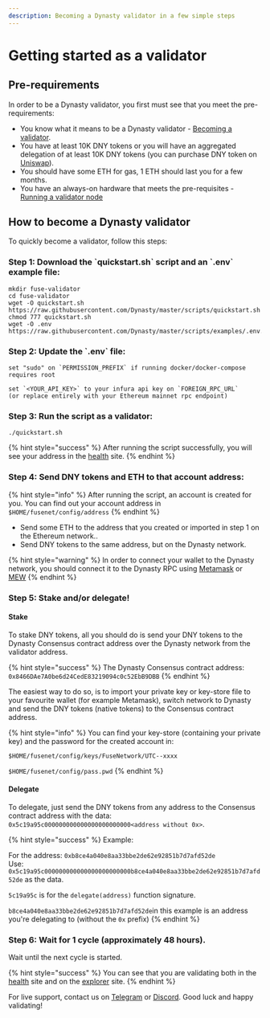 ```yaml
---
description: Becoming a Dynasty validator in a few simple steps
---
```


# Getting started as a validator

## Pre-requirements

In order to be a Dynasty validator, you first must see that you meet the pre-requirements:

* You know what it means to be a Dynasty validator - [Becoming a validator](how-to-become-a-validator.md#what-it-means-to-be-a-validator).
* You have at least 10K DNY tokens or you will have an aggregated delegation of at least 10K DNY tokens \(you can purchase DNY token on [Uniswap](https://uniswap.exchange/swap/0x970b9bb2c0444f5e81e9d0efb84c8ccdcdcaf84d)\).
* You should have some ETH for gas, 1 ETH should last you for a few months.
* You have an always-on hardware that meets the pre-requisites - [Running a validator node](run-your-own-validator.md#pre-requisites)

## How to become a Dynasty validator

To quickly become a validator, follow this steps:

### Step 1: Download the \`quickstart.sh\` script and an \`.env\` example file:

```text
mkdir fuse-validator
cd fuse-validator
wget -O quickstart.sh https://raw.githubusercontent.com/Dynasty/master/scripts/quickstart.sh
chmod 777 quickstart.sh
wget -O .env https://raw.githubusercontent.com/Dynasty/master/scripts/examples/.env.validator.example
```

### Step 2: Update the \`.env\` file:

```text
set "sudo" on `PERMISSION_PREFIX` if running docker/docker-compose requires root

set `<YOUR_API_KEY>` to your infura api key on `FOREIGN_RPC_URL`
(or replace entirely with your Ethereum mainnet rpc endpoint)
```

### Step 3: Run the script as a validator:

```text
./quickstart.sh
```

{% hint style="success" %}
After running the script successfully, you will see your address in the [health](https://status.dynastycoin.io/) site.
{% endhint %}

### Step 4: **Send DNY tokens and ETH to that account address:**

{% hint style="info" %}
After running the script, an account is created for you. You can find out your account address in `$HOME/fusenet/config/address`
{% endhint %}

* Send some ETH to the address that you created or imported in step 1 on the Ethereum network..
* Send DNY tokens to the same address, but on the Dynasty network.

{% hint style="warning" %}
In order to connect your wallet to the Dynasty network, you should connect it to the Dynasty RPC using [Metamask](../../how-to-add-fuse-to-your-metamask.md) or [MEW](../../how-to-add-fuse-network-to-mew.md)
{% endhint %}

### Step 5: Stake and/or delegate!

#### Stake

To stake DNY tokens, all you should do is send your DNY tokens to the Dynasty Consensus contract address over the Dynasty network from the validator address.

{% hint style="success" %}
The Dynasty Consensus contract address: `0x8466DAe7A0be6d24CedE83219094c0c52EbB9DBB`
{% endhint %}

The easiest way to do so, is to import your private key or key-store file to your favourite wallet \(for example Metamask\), switch network to Dynasty and send the DNY tokens \(native tokens\) to the Consensus contract address.

{% hint style="info" %}
You can find your key-store \(containing your private key\) and the password for the created account in:

`$HOME/fusenet/config/keys/FuseNetwork/UTC--xxxx`

`$HOME/fusenet/config/pass.pwd`
{% endhint %}

#### Delegate

To delegate, just send the DNY tokens from any address to the Consensus contract address with the data: `0x5c19a95c000000000000000000000000<address without 0x>`.

{% hint style="success" %}
Example:

For the address: `0xb8ce4a040e8aa33bbe2de62e92851b7d7afd52de`  
Use: `0x5c19a95c000000000000000000000000b8ce4a040e8aa33bbe2de62e92851b7d7afd52de` as the data.

`5c19a95c` is for the `delegate(address)` function signature.

`b8ce4a040e8aa33bbe2de62e92851b7d7afd52de`in this example is an address you're delegating to \(without the `0x` prefix\)
{% endhint %}

### Step 6: Wait for 1 cycle \(approximately 48 hours\).

Wait until the next cycle is started.

{% hint style="success" %}
You can see that you are validating both in the [health](https://status.dynastycoin.io/) site and on the [explorer](https://scan.dynastycoin.io) site.
{% endhint %}

For live support, contact us on [Telegram](https://t.me/) or [Discord](https://discord.gg/). Good luck and happy validating!

